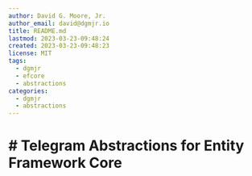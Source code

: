 ```yaml
---
author: David G. Moore, Jr.
author_email: david@dgmjr.io
title: README.md
lastmod: 2023-03-23-09:48:24
created: 2023-03-23-09:48:23
license: MIT
tags:
  - dgmjr
  - efcore
  - abstractions
categories:
  - dgmjr
  - abstractions
---
```


# # Telegram Abstractions for Entity Framework Core
